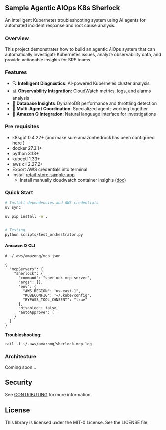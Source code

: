 ## Sample Agentic AIOps K8s Sherlock

An intelligent Kubernetes troubleshooting system using AI agents for automated incident response and root cause analysis.

### Overview

This project demonstrates how to build an agentic AIOps system that can automatically investigate Kubernetes issues, analyze observability data, and provide actionable insights for SRE teams.

### Features

- 🔍 **Intelligent Diagnostics**: AI-powered Kubernetes cluster analysis
- 📊 **Observability Integration**: CloudWatch metrics, logs, and alarms analysis  
- 💾 **Database Insights**: DynamoDB performance and throttling detection
- 🤖 **Multi-Agent Coordination**: Specialized agents working together
- 🔗 **Amazon Q Integration**: Natural language interface for investigations


### Pre requisites
- k8sgpt 0.4.22+ (and make sure amazonbedrock has been configured [here](https://github.com/k8sgpt-ai/k8sgpt?tab=readme-ov-file#llm-ai-backends) )
- docker 27.3.1+
- python 3.13+
- kubectl 1.33+
- aws cli 2.27.2+
- Export AWS credentials into terminal
- Install [retail-store-sample-app](https://github.com/aws-containers/retail-store-sample-app)
  - Install manually cloudwatch container insights ([doc](https://docs.aws.amazon.com/AmazonCloudWatch/latest/monitoring/deploy-container-insights-EKS.html))


### Quick Start

```bash
# Install dependencies and AWS credentials
uv sync

uv pip install -e .


# Testing
python scripts/test_orchestrator.py

```
#### Amazon Q CLI
```
# ~/.aws/amazonq/mcp.json

{
  "mcpServers": {
    "sherlock": {
      "command": "sherlock-mcp-server",
      "args": [],
      "env": {
        "AWS_REGION": "us-east-1",
        "KUBECONFIG": "~/.kube/config",
        "BYPASS_TOOL_CONSENT": "true"
      },
      "disabled": false,
      "autoApprove": []
    }
  }
}
```

**Troubleshooting:**
```
tail -f ~/.aws/amazonq/sherlock-mcp.log
```

### Architecture

Coming soon...

## Security

See [CONTRIBUTING](CONTRIBUTING.md#security-issue-notifications) for more information.

## License

This library is licensed under the MIT-0 License. See the LICENSE file.

